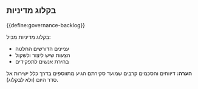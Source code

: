 ## בקלוג מדיניות

{{define:governance-backlog}}

בקלוג מדיניות מכיל:

- עניינים הדורשים החלטה
- הצעות שיש ליצור ולשקול
- בחירת אנשים לתפקידים

**הערה:** דיווחים והסכמים קרבים שמועד סקירתם הגיע מתווספים בדרך כלל ישירות אל סדר היום (ולא לבקלוג).